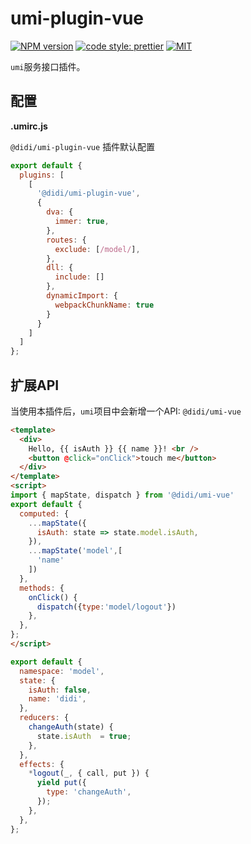 # umi-plugin-vue
[![NPM version](https://img.shields.io/npm/v/@didi/umi-plugin-vue.svg?style=flat-square)](https://npmjs.org/package/@didi/umi-plugin-vue)
[![code style: prettier](https://img.shields.io/badge/code_style-prettier-ff69b4.svg?style=flat-square)](https://github.com/prettier/prettier)
[![MIT](https://img.shields.io/dub/l/vibe-d.svg?style=flat-square)](http://opensource.org/licenses/MIT)


`umi`服务接口插件。

## 配置

**.umirc.js**

`@didi/umi-plugin-vue` 插件默认配置

```js
export default {
  plugins: [
    [
      '@didi/umi-plugin-vue',
      {
        dva: {
          immer: true,
        },
        routes: {
          exclude: [/model/],
        },
        dll: {
          include: []
        },
        dynamicImport: {
          webpackChunkName: true
        }
      }
    ]
  ]
};
```


## 扩展API

当使用本插件后，`umi`项目中会新增一个API: `@didi/umi-vue`

```html
<template>
  <div>
    Hello, {{ isAuth }} {{ name }}! <br />
    <button @click="onClick">touch me</button>
  </div>
</template>
<script>
import { mapState, dispatch } from '@didi/umi-vue'
export default {
  computed: {
    ...mapState({
      isAuth: state => state.model.isAuth,
    }),
    ...mapState('model',[
      'name'
    ])
  },
  methods: {
    onClick() {
      dispatch({type:'model/logout'})
    },
  },
};
</script>
```

```javascript
export default {
  namespace: 'model',
  state: {
    isAuth: false,
    name: 'didi',
  },
  reducers: {
    changeAuth(state) {
      state.isAuth  = true;
    },
  },
  effects: {
    *logout(_, { call, put }) {
      yield put({
        type: 'changeAuth',
      });
    },
  },
};

```



